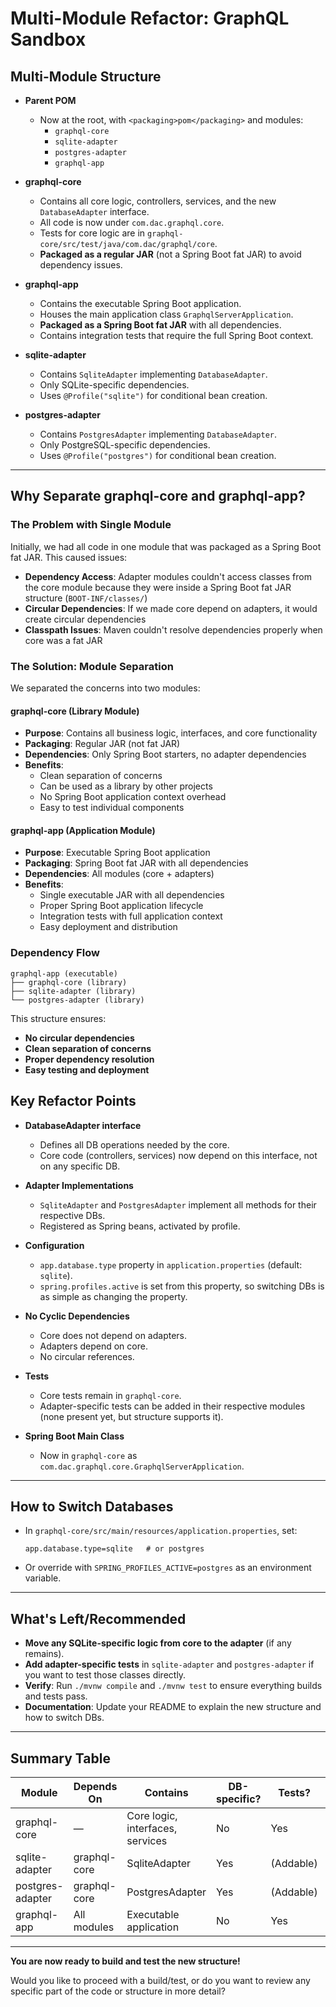 # Multi-Module Refactor: GraphQL Sandbox

## Multi-Module Structure

- **Parent POM**  
  - Now at the root, with `<packaging>pom</packaging>` and modules:  
    - `graphql-core`
    - `sqlite-adapter`
    - `postgres-adapter`
    - `graphql-app`

- **graphql-core**  
  - Contains all core logic, controllers, services, and the new `DatabaseAdapter` interface.
  - All code is now under `com.dac.graphql.core`.
  - Tests for core logic are in `graphql-core/src/test/java/com.dac/graphql/core`.
  - **Packaged as a regular JAR** (not a Spring Boot fat JAR) to avoid dependency issues.

- **graphql-app**  
  - Contains the executable Spring Boot application.
  - Houses the main application class `GraphqlServerApplication`.
  - **Packaged as a Spring Boot fat JAR** with all dependencies.
  - Contains integration tests that require the full Spring Boot context.

- **sqlite-adapter**  
  - Contains `SqliteAdapter` implementing `DatabaseAdapter`.
  - Only SQLite-specific dependencies.
  - Uses `@Profile("sqlite")` for conditional bean creation.

- **postgres-adapter**  
  - Contains `PostgresAdapter` implementing `DatabaseAdapter`.
  - Only PostgreSQL-specific dependencies.
  - Uses `@Profile("postgres")` for conditional bean creation.

---

## Why Separate graphql-core and graphql-app?

### The Problem with Single Module
Initially, we had all code in one module that was packaged as a Spring Boot fat JAR. This caused issues:
- **Dependency Access**: Adapter modules couldn't access classes from the core module because they were inside a Spring Boot fat JAR structure (`BOOT-INF/classes/`)
- **Circular Dependencies**: If we made core depend on adapters, it would create circular dependencies
- **Classpath Issues**: Maven couldn't resolve dependencies properly when core was a fat JAR

### The Solution: Module Separation
We separated the concerns into two modules:

#### graphql-core (Library Module)
- **Purpose**: Contains all business logic, interfaces, and core functionality
- **Packaging**: Regular JAR (not fat JAR)
- **Dependencies**: Only Spring Boot starters, no adapter dependencies
- **Benefits**: 
  - Clean separation of concerns
  - Can be used as a library by other projects
  - No Spring Boot application context overhead
  - Easy to test individual components

#### graphql-app (Application Module)
- **Purpose**: Executable Spring Boot application
- **Packaging**: Spring Boot fat JAR with all dependencies
- **Dependencies**: All modules (core + adapters)
- **Benefits**:
  - Single executable JAR with all dependencies
  - Proper Spring Boot application lifecycle
  - Integration tests with full application context
  - Easy deployment and distribution

### Dependency Flow
```
graphql-app (executable)
├── graphql-core (library)
├── sqlite-adapter (library)
└── postgres-adapter (library)
```

This structure ensures:
- **No circular dependencies**
- **Clean separation of concerns**
- **Proper dependency resolution**
- **Easy testing and deployment**

## Key Refactor Points

- **DatabaseAdapter interface**  
  - Defines all DB operations needed by the core.
  - Core code (controllers, services) now depend on this interface, not on any specific DB.

- **Adapter Implementations**  
  - `SqliteAdapter` and `PostgresAdapter` implement all methods for their respective DBs.
  - Registered as Spring beans, activated by profile.

- **Configuration**  
  - `app.database.type` property in `application.properties` (default: `sqlite`).
  - `spring.profiles.active` is set from this property, so switching DBs is as simple as changing the property.

- **No Cyclic Dependencies**  
  - Core does not depend on adapters.
  - Adapters depend on core.
  - No circular references.

- **Tests**  
  - Core tests remain in `graphql-core`.
  - Adapter-specific tests can be added in their respective modules (none present yet, but structure supports it).

- **Spring Boot Main Class**  
  - Now in `graphql-core` as `com.dac.graphql.core.GraphqlServerApplication`.

---

## How to Switch Databases

- In `graphql-core/src/main/resources/application.properties`, set:
  ```
  app.database.type=sqlite   # or postgres
  ```
- Or override with `SPRING_PROFILES_ACTIVE=postgres` as an environment variable.

---

## What's Left/Recommended

- **Move any SQLite-specific logic from core to the adapter** (if any remains).
- **Add adapter-specific tests** in `sqlite-adapter` and `postgres-adapter` if you want to test those classes directly.
- **Verify**: Run `./mvnw compile` and `./mvnw test` to ensure everything builds and tests pass.
- **Documentation**: Update your README to explain the new structure and how to switch DBs.

---

## Summary Table

| Module            | Depends On      | Contains                        | DB-specific? | Tests?         | Packaging     |
|-------------------|-----------------|----------------------------------|--------------|---------------|---------------|
| graphql-core      | —               | Core logic, interfaces, services | No           | Yes           | Regular JAR   |
| sqlite-adapter    | graphql-core    | SqliteAdapter                    | Yes          | (Addable)     | Regular JAR   |
| postgres-adapter  | graphql-core    | PostgresAdapter                  | Yes          | (Addable)     | Regular JAR   |
| graphql-app       | All modules     | Executable application           | No           | Yes           | Fat JAR       |

---

**You are now ready to build and test the new structure!**

Would you like to proceed with a build/test, or do you want to review any specific part of the code or structure in more detail? 